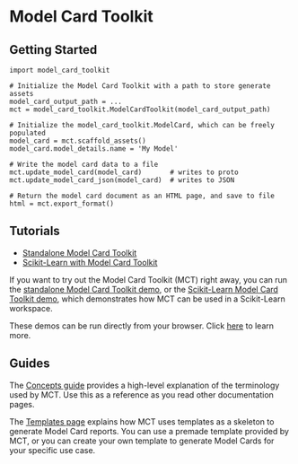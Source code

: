 # Model Card Toolkit





<g3mark-stacks product-id="model_card_toolkit" widget-kind="educational" use-name-in-title="true"></g3mark-stacks>



## Getting Started

```
import model_card_toolkit

# Initialize the Model Card Toolkit with a path to store generate assets
model_card_output_path = ...
mct = model_card_toolkit.ModelCardToolkit(model_card_output_path)

# Initialize the model_card_toolkit.ModelCard, which can be freely populated
model_card = mct.scaffold_assets()
model_card.model_details.name = 'My Model'

# Write the model card data to a file
mct.update_model_card(model_card)       # writes to proto
mct.update_model_card_json(model_card)  # writes to JSON

# Return the model card document as an HTML page, and save to file
html = mct.export_format()
```

## Tutorials

*   [Standalone Model Card Toolkit](https://colab.sandbox.google.com/github/tensorflow/model-card-toolkit/blob/main/model_card_toolkit/documentation/examples/Standalone_Model_Card_Toolkit_Demo.ipynb)
*   [Scikit-Learn with Model Card Toolkit](https://colab.sandbox.google.com/github/tensorflow/model-card-toolkit/blob/main/model_card_toolkit/documentation/examples/Scikit_Learn_Model_Card_Toolkit_Demo.ipynb)

If you want to try out the Model Card Toolkit (MCT) right away, you can run the
[standalone Model Card Toolkit demo](https://colab.sandbox.google.com/github/tensorflow/model-card-toolkit/blob/main/model_card_toolkit/documentation/examples/Standalone_Model_Card_Toolkit_Demo.ipynb),
or the
[Scikit-Learn Model Card Toolkit demo](https://colab.sandbox.google.com/github/tensorflow/model-card-toolkit/blob/main/model_card_toolkit/documentation/examples/Scikit_Learn_Model_Card_Toolkit_Demo.ipynb),
which demonstrates how MCT can be used in a Scikit-Learn workspace.

These demos can be run directly from your browser. Click
[here](https://github.com/tensorflow/model-card-toolkit/blob/main/model_card_toolkit/documentation/examples/README.md)
to learn more.

## Guides

The
[Concepts guide](https://github.com/tensorflow/model-card-toolkit/blob/main/model_card_toolkit/documentation/guide/concepts.md)
provides a high-level explanation of the terminology used by MCT. Use this as a
reference as you read other documentation pages.

The
[Templates page](https://github.com/tensorflow/model-card-toolkit/blob/main/model_card_toolkit/documentation/guide/templates.md)
explains how MCT uses templates as a skeleton to generate Model Card reports.
You can use a premade template provided by MCT, or you can create your own
template to generate Model Cards for your specific use case.
